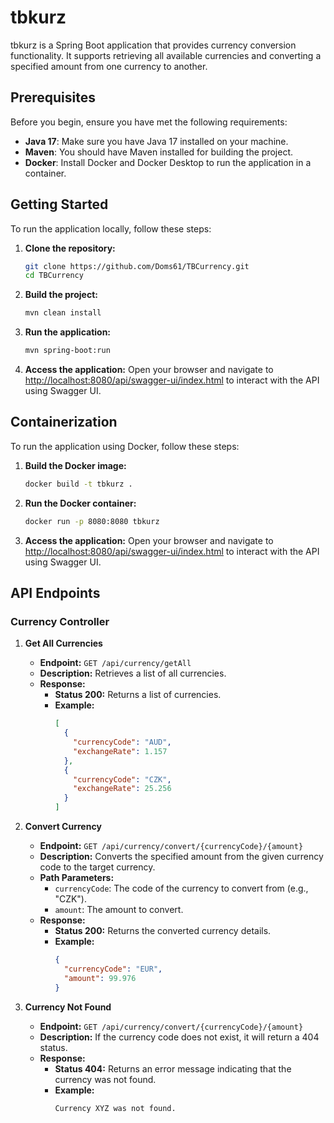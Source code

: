 # tbkurz

tbkurz is a Spring Boot application that provides currency conversion functionality. It supports retrieving all available currencies and converting a specified amount from one currency to another.

## Prerequisites

Before you begin, ensure you have met the following requirements:

- **Java 17**: Make sure you have Java 17 installed on your machine.
- **Maven**: You should have Maven installed for building the project.
- **Docker**: Install Docker and Docker Desktop to run the application in a container.

## Getting Started

To run the application locally, follow these steps:

1. **Clone the repository:**
   ```bash
   git clone https://github.com/Doms61/TBCurrency.git
   cd TBCurrency

2. **Build the project:**
   ```bash
   mvn clean install
   
3. **Run the application:**
   ```bash
   mvn spring-boot:run
   
4. **Access the application:**
   Open your browser and navigate to [http://localhost:8080/api/swagger-ui/index.html](http://localhost:8080/api/swagger-ui/index.html) to interact with the API using Swagger UI.

## Containerization

To run the application using Docker, follow these steps:

1. **Build the Docker image:**
   ```bash
   docker build -t tbkurz .
2. **Run the Docker container:**
   ```bash
   docker run -p 8080:8080 tbkurz
4. **Access the application:**
   Open your browser and navigate to [http://localhost:8080/api/swagger-ui/index.html](http://localhost:8080/api/swagger-ui/index.html) to interact with the API using Swagger UI.

## API Endpoints

### Currency Controller

1. **Get All Currencies**
    - **Endpoint:** `GET /api/currency/getAll`
    - **Description:** Retrieves a list of all currencies.
    - **Response:**
        - **Status 200:** Returns a list of currencies.
        - **Example:**
          ```json
          [
            {
              "currencyCode": "AUD",
              "exchangeRate": 1.157
            },
            {
              "currencyCode": "CZK",
              "exchangeRate": 25.256
            }
          ]
          ```

2. **Convert Currency**
    - **Endpoint:** `GET /api/currency/convert/{currencyCode}/{amount}`
    - **Description:** Converts the specified amount from the given currency code to the target currency.
    - **Path Parameters:**
        - `currencyCode`: The code of the currency to convert from (e.g., "CZK").
        - `amount`: The amount to convert.
    - **Response:**
        - **Status 200:** Returns the converted currency details.
        - **Example:**
          ```json
          {
            "currencyCode": "EUR",
            "amount": 99.976
          }
          ```

3. **Currency Not Found**
    - **Endpoint:** `GET /api/currency/convert/{currencyCode}/{amount}`
    - **Description:** If the currency code does not exist, it will return a 404 status.
    - **Response:**
        - **Status 404:** Returns an error message indicating that the currency was not found.
        - **Example:**
          ```
          Currency XYZ was not found.
          ```